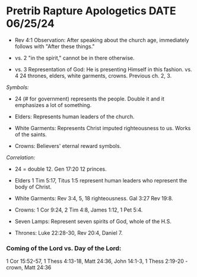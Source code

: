 # Pretrib Rapture Apologetics DATE 06/25/24

+ Rev 4:1 Observation: After speaking about the church age, immediately follows with "After these things." 
+ vs. 2 "in the spirit," cannot be in there otherwise.

+ vs. 3 Representation of God: He is presenting Himself in this fashion. vs. 4 24 thrones, elders, white garments, crowns. Previous ch. 2, 3.

_Symbols:_ 
* 24 (# for government) represents the people. Double it and it emphasizes a lot of something.

* Elders: Represents human leaders of the church.

* White Garments: Represents Christ imputed righteousness to us. Works of the saints.

* Crowns: Believers' eternal reward symbols.

_Correlation:_ 
* 24 = double 12. Gen 17:20 12 princes. 
* Elders 1 Tim 5:17, Titus 1:5 represent human leaders who represent the body of Christ.

* White Garments: Rev 3:4, 5, 18 righteousness. Gal 3:27 Rev 19:8.

* Crowns: 1 Cor 9:24, 2 Tim 4:8, James 1:12, 1 Pet 5:4.

* Seven Lamps: Represent seven spirits of God, whole of the H.S.

* Thrones: Luke 22:28-30, Rev 20:4, Daniel 7.

### Coming of the Lord vs. Day of the Lord: 
1 Cor 15:52-57, 1 Thess 4:13-18, Matt 24:36, John 14:1-3, 1 Thess 2:19-20 - crown, Matt 24:36